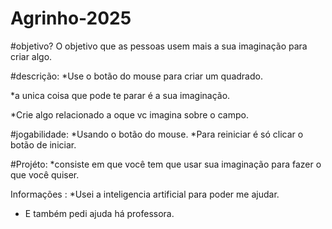 # Agrinho-2025
#objetivo?
O objetivo que as pessoas usem mais a sua imaginação para criar algo.

#descrição:
*Use o botão do mouse para criar um quadrado.

*a unica coisa que pode te parar é a sua imaginação.

*Crie algo relacionado a oque vc imagina sobre o campo.

#jogabilidade:
*Usando o botão do mouse.
*Para reiniciar é só clicar o botão de iniciar.

#Projéto:
*consiste em que você tem que usar sua imaginação para fazer o que você quiser.

Informações :
*Usei a inteligencia artificial para poder me ajudar.

 * E também pedi ajuda há professora.




